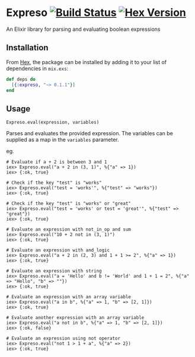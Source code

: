 # Expreso [![Build Status](https://travis-ci.org/ympons/expreso.svg?branch=master)](https://travis-ci.org/ympons/expreso) [![Hex Version](https://img.shields.io/hexpm/v/expreso.svg)](https://hex.pm/packages/expreso)
An Elixir library for parsing and evaluating boolean expressions

## Installation

From [Hex](https://hex.pm/packages/expreso), the package can be installed by adding it to your list of dependencies in `mix.exs`: 

```elixir
def deps do
  [{:expreso, "~> 0.1.1"}]
end
```

## Usage

```
Expreso.eval(expression, variables)
```

Parses and evaluates the provided expression. The variables can be supplied as a map in the `variables` parameter.

eg.
```
# Evaluate if a + 2 is between 3 and 1
iex> Expreso.eval("a + 2 in (3, 1)", %{"a" => 1})
iex> {:ok, true}

# Check if the key "test" is "works"
iex> Expreso.eval("test = 'works'", %{"test" => "works"})
iex> {:ok, true}

# Check if the key "test" is "works" or "great"
iex> Expreso.eval("test = 'works' or test = 'great'", %{"test" => "great"})
iex> {:ok, true}

# Evaluate an expression with not_in_op and sum
iex> Expreso.eval("10 + 2 not in (3, 1)")
iex> {:ok, true}

# Evaluate an expression with and_logic
iex> Expreso.eval("a + 2 in (2, 3) and 1 + 1 >= 2", %{"a" => 1})
iex> {:ok, true}

# Evaluate an expression with string
iex> Expreso.eval("a = 'Hello' and b != 'World' and 1 + 1 = 2", %{"a" => "Hello", "b" => ""})
iex> {:ok, true}

# Evaluate an expression with an array variable
iex> Expreso.eval("a in b", %{"a" => 1, "b" => [2, 1]})
iex> {:ok, true}

# Evaluate another expression with an array variable
iex> Expreso.eval("a not in b", %{"a" => 1, "b" => [2, 1]})
iex> {:ok, false}

# Evaluate an expression using not operator
iex> Expreso.eval("not 1 > 1 + a", %{"a" => 2})
iex> {:ok, true}
```
